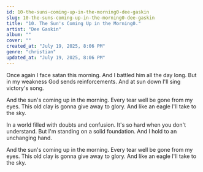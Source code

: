 ```yaml
---
id: 10-the-suns-coming-up-in-the-morning0-dee-gaskin
slug: 10-the-suns-coming-up-in-the-morning0-dee-gaskin
title: "10. The Sun's Coming Up in the Morning0."
artist: "Dee Gaskin"
album: ""
cover: ""
created_at: "July 19, 2025, 8:06 PM"
genre: "christian"
updated_at: "July 19, 2025, 8:06 PM"
---
```


Once again I face satan this morning.
And I battled him all the day long.
But in my weakness God sends reinforcements. And at sun down I'll sing victory's song.

And the sun's coming up in the morning. Every tear well be gone from my eyes. This old clay is gonna give away to glory. And like an eagle I'll take to the sky.

In a world filled with doubts and confusion. It's so hard when you don't understand. But I'm standing on a solid foundation. And I hold to an unchanging hand.

And the sun's coming up in the morning. Every tear well be gone from my eyes. This old clay is gonna give away to glory. And like an eagle I'll take to the sky.